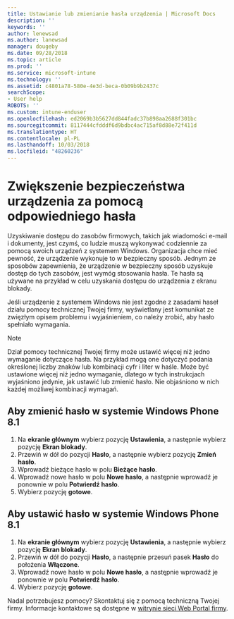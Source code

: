 ```yaml
---
title: Ustawianie lub zmienianie hasła urządzenia | Microsoft Docs
description: ''
keywords: ''
author: lenewsad
ms.author: lanewsad
manager: dougeby
ms.date: 09/28/2018
ms.topic: article
ms.prod: ''
ms.service: microsoft-intune
ms.technology: ''
ms.assetid: c4801a78-580e-4e3d-beca-0b09b9b2437c
searchScope:
- User help
ROBOTS: ''
ms.custom: intune-enduser
ms.openlocfilehash: ed2069b3b5627dd844fadc37b898aa2688f301bc
ms.sourcegitcommit: 8117444cfdddf6d9bdbc4ac715af8d88e72f411d
ms.translationtype: HT
ms.contentlocale: pl-PL
ms.lasthandoff: 10/03/2018
ms.locfileid: "48260236"
---
```

# <a name="make-your-device-safer-with-the-right-password"></a>Zwiększenie bezpieczeństwa urządzenia za pomocą odpowiedniego hasła

Uzyskiwanie dostępu do zasobów firmowych, takich jak wiadomości e-mail i dokumenty, jest czymś, co ludzie muszą wykonywać codziennie za pomocą swoich urządzeń z systemem Windows. Organizacja chce mieć pewność, że urządzenie wykonuje to w bezpieczny sposób. Jednym ze sposobów zapewnienia, że urządzenie w bezpieczny sposób uzyskuje dostęp do tych zasobów, jest wymóg stosowania hasła. Te hasła są używane na przykład w celu uzyskania dostępu do urządzenia z ekranu blokady.

Jeśli urządzenie z systemem Windows nie jest zgodne z zasadami haseł działu pomocy technicznej Twojej firmy, wyświetlany jest komunikat ze zwięzłym opisem problemu i wyjaśnieniem, co należy zrobić, aby hasło spełniało wymagania.

> [!Note]
> Dział pomocy technicznej Twojej firmy może ustawić więcej niż jedno wymaganie dotyczące hasła. Na przykład mogą one dotyczyć podania określonej liczby znaków lub kombinacji cyfr i liter w haśle. Może być ustawione więcej niż jedno wymaganie, dlatego w tych instrukcjach wyjaśniono jedynie, jak ustawić lub zmienić hasło. Nie objaśniono w nich każdej możliwej kombinacji wymagań.

## <a name="to-change-your-password-on-windows-phone-81"></a>Aby zmienić hasło w systemie Windows Phone 8.1

1. Na **ekranie głównym** wybierz pozycję **Ustawienia**, a następnie wybierz pozycję **Ekran blokady**.
2. Przewiń w dół do pozycji **Hasło**, a następnie wybierz pozycję **Zmień hasło**.
3. Wprowadź bieżące hasło w polu **Bieżące hasło**.
4. Wprowadź nowe hasło w polu **Nowe hasło**, a następnie wprowadź je ponownie w polu **Potwierdź hasło**.
4. Wybierz pozycję **gotowe**.

## <a name="to-set-your-password-on-windows-phone-81"></a>Aby ustawić hasło w systemie Windows Phone 8.1

1. Na **ekranie głównym** wybierz pozycję **Ustawienia**, a następnie wybierz pozycję **Ekran blokady**.
2. Przewiń w dół do pozycji **Hasło**, a następnie przesuń pasek **Hasło** do położenia **Włączone**.
3. Wprowadź nowe hasło w polu **Nowe hasło**, a następnie wprowadź je ponownie w polu **Potwierdź hasło**.
4. Wybierz pozycję **gotowe**.

Nadal potrzebujesz pomocy? Skontaktuj się z pomocą techniczną Twojej firmy. Informacje kontaktowe są dostępne w [witrynie sieci Web Portal firmy](https://go.microsoft.com/fwlink/?linkid=2010980).
